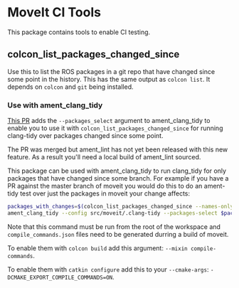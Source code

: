 # MoveIt CI Tools

This package contains tools to enable CI testing.

## colcon_list_packages_changed_since

Use this to list the ROS packages in a git repo that have changed since some point in the history.
This has the same output as `colcon list`.  It depends on `colcon` and `git` being installed.

### Use with ament_clang_tidy

[This PR](https://github.com/ament/ament_lint/pull/287) adds the `--packages_select` argument to ament_clang_tidy to enable you to use it with `colcon_list_packages_changed_since` for running clang-tidy over packages changed since some point.

The PR was merged but ament_lint has not yet been released with this new feature.  As a result you'll need a local build of ament_lint sourced.

This package can be used with ament_clang_tidy to run clang_tidy for only packages that have changed since some branch.  For example if you have a PR against the master branch of moveit you would do this to do an ament-tidy test over just the packages in moveit your change affects:

```bash
packages_with_changes=$(colcon_list_packages_changed_since --names-only src/moveit master)
ament_clang_tidy --config src/moveit/.clang-tidy --packages-select $packages_with_changes
```

Note that this command must be run from the root of the workspace and `compile_commands.json` files need to be generated durring a build of moveit.

To enable them with `colcon build` add this argument: `--mixin compile-commands`.

To enable them with `catkin configure` add this to your `--cmake-args`: `-DCMAKE_EXPORT_COMPILE_COMMANDS=ON`.
